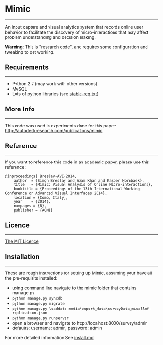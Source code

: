 # Mimic
---

An input capture and visual analytics system that records online user behavior to facilitate the discovery of micro-interactions that may affect problem understanding and decision making.

**Warning**: This is "research code", and requires some configuration and tweaking to get working.

## Requirements
---
* Python 2.7 (may work with other versions) 
* MySQL
* Lots of python libraries (see [stable-req.txt](https://github.com/sbreslav/mimic/blob/master/stable-req.txt))

## More Info
---
This code was used in experiments done for this paper:
http://autodeskresearch.com/publications/mimic

## Reference
---
If you want to reference this code in an academic paper, please use this reference:
	
	@inproceedings{ Breslav-AVI-2014,
		author  = {Simon Breslav and Azam Khan and Kasper Hornbaek},
		title   = {Mimic: Visual Analysis of Online Micro-interactions},
		booktitle = {Proceedings of the 13th International Working Conference on Advanced Visual Interfaces 2014},
		location = {Como, Italy},
		year    = {2014},
		numpages = {8},
		publisher = {ACM}}

## Licence
---
[The MIT Licence](https://github.com/sbreslav/mimic/blob/master/LICENSE)

## Installation
---
These are rough instructions for setting up Mimic, assuming your have all the pre-requisits installed:
- using command line navigate to the mimic folder that contains manage.py
- ``python manage.py syncdb``
- ``python manage.py migrate``
- ``python manage.py loaddata media\export_data\surveyData_micallef-replication.json``
- ``python manage.py runserver``
- open a browser and navigate to http://localhost:8000/survey/admin
- defaults: username: admin, password: admin

For more detailed information See [install.md](https://github.com/sbreslav/mimic/blob/master/install.md)
